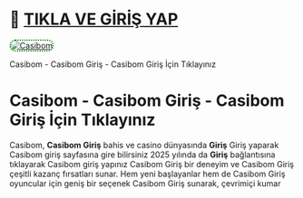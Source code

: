 # 🚀 [TIKLA VE GİRİŞ YAP](https://shorto.link/SOLal)  

<a href="https://shorto.link/SOLal" title="Casibom">
    <img src="https://i.ibb.co/XS3cKq9/Ekran-Resmi-2024-09-13-20-40-30.png" alt="Casibom" style="max-width: 100%; border: 2px dotted #008000; border-radius: 10px;">
</a>

Casibom - Casibom Giriş - Casibom Giriş İçin Tıklayınız
# Casibom - Casibom Giriş - Casibom Giriş İçin Tıklayınız
Casibom, **Casibom Giriş** bahis ve casino dünyasında **Giriş** 
Giriş yaparak Casibom giriş sayfasına gire bilirsiniz 
2025 yılında da **Giriş** bağlantısına tıklayarak Casibom giriş
yapınız Casibom Giriş bir deneyim ve Casibom Giriş  çeşitli kazanç fırsatları sunar. Hem yeni başlayanlar hem de Casibom Giriş  oyuncular için geniş bir seçenek Casibom Giriş  sunarak, çevrimiçi kumar 
